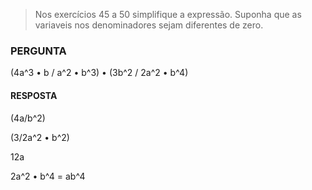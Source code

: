 > Nos exercícios 45 a 50 simplifique a expressão. Suponha que as variaveis nos denominadores sejam diferentes de zero.

### PERGUNTA

(4a^3 • b / a^2 • b^3) • (3b^2 / 2a^2 • b^4)

#### RESPOSTA

(4a/b^2)

(3/2a^2 • b^2)

12a

2a^2 • b^4 = ab^4
